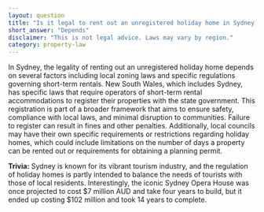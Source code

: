 ```yaml
---
layout: question
title: "Is it legal to rent out an unregistered holiday home in Sydney?"
short_answer: "Depends"
disclaimer: "This is not legal advice. Laws may vary by region."
category: property-law
---
```

In Sydney, the legality of renting out an unregistered holiday home depends on several factors including local zoning laws and specific regulations governing short-term rentals. New South Wales, which includes Sydney, has specific laws that require operators of short-term rental accommodations to register their properties with the state government. This registration is part of a broader framework that aims to ensure safety, compliance with local laws, and minimal disruption to communities. Failure to register can result in fines and other penalties. Additionally, local councils may have their own specific requirements or restrictions regarding holiday homes, which could include limitations on the number of days a property can be rented out or requirements for obtaining a planning permit.

**Trivia:** Sydney is known for its vibrant tourism industry, and the regulation of holiday homes is partly intended to balance the needs of tourists with those of local residents. Interestingly, the iconic Sydney Opera House was once projected to cost $7 million AUD and take four years to build, but it ended up costing $102 million and took 14 years to complete.

